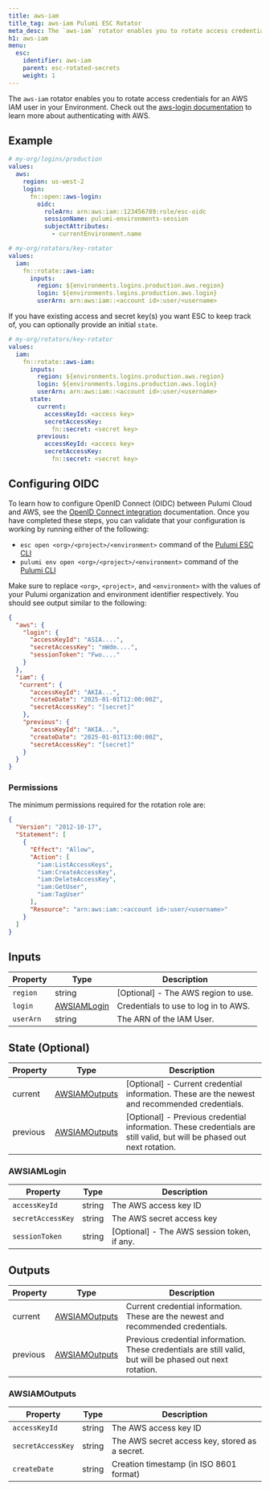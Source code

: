 ```yaml
---
title: aws-iam
title_tag: aws-iam Pulumi ESC Rotator
meta_desc: The `aws-iam` rotator enables you to rotate access credentials for an AWS IAM User.
h1: aws-iam
menu:
  esc:
    identifier: aws-iam
    parent: esc-rotated-secrets
    weight: 1
---
```


The `aws-iam` rotator enables you to rotate access credentials for an AWS IAM user in your Environment. Check out the [aws-login documentation](/docs/esc/integrations/dynamic-login-credentials/aws-login/) to learn more about authenticating with AWS.

## Example

```yaml
# my-org/logins/production
values:
  aws:
    region: us-west-2
    login:
      fn::open::aws-login:
        oidc:
          roleArn: arn:aws:iam::123456789:role/esc-oidc
          sessionName: pulumi-environments-session
          subjectAttributes:
            - currentEnvironment.name
```

```yaml
# my-org/rotators/key-rotator
values:
  iam:
    fn::rotate::aws-iam:
      inputs:
        region: ${environments.logins.production.aws.region}
        login: ${environments.logins.production.aws.login}
        userArn: arn:aws:iam::<account id>:user/<username>
```

If you have existing access and secret key(s) you want ESC to keep track of, you can optionally provide an initial `state`.

```yaml
# my-org/rotators/key-rotator
values:
  iam:
    fn::rotate::aws-iam:
      inputs:
        region: ${environments.logins.production.aws.region}
        login: ${environments.logins.production.aws.login}
        userArn: arn:aws:iam::<account id>:user/<username>
      state:
        current:
          accessKeyId: <access key>
          secretAccessKey:
            fn::secret: <secret key>
        previous:
          accessKeyId: <access key>
          secretAccessKey:
            fn::secret: <secret key>
```

## Configuring OIDC

To learn how to configure OpenID Connect (OIDC) between Pulumi Cloud and AWS, see the [OpenID Connect integration](/docs/pulumi-cloud/oidc/provider/aws/) documentation. Once you have completed these steps, you can validate that your configuration is working by running either of the following:

* `esc open <org>/<project>/<environment>` command of the [Pulumi ESC CLI](/docs/esc-cli/)
* `pulumi env open <org>/<project>/<environment>` command of the [Pulumi CLI](/docs/install/)

Make sure to replace `<org>`, `<project>`, and `<environment>` with the values of your Pulumi organization and environment identifier respectively. You should see output similar to the following:

```json
{
  "aws": {
    "login": {
      "accessKeyId": "ASIA....",
      "secretAccessKey": "mWdm....",
      "sessionToken": "Fwo...."
    }
  },
  "iam": {
   "current": {
      "accessKeyId": "AKIA...",
      "createDate": "2025-01-01T12:00:00Z",
      "secretAccessKey": "[secret]"
    },
    "previous": {
      "accessKeyId": "AKIA...",
      "createDate": "2025-01-01T13:00:00Z",
      "secretAccessKey": "[secret]"
    }
  }
}
```

### Permissions

The minimum permissions required for the rotation role are:

```json
{
  "Version": "2012-10-17",
  "Statement": [
    {
      "Effect": "Allow",
      "Action": [
        "iam:ListAccessKeys",
        "iam:CreateAccessKey",
        "iam:DeleteAccessKey",
        "iam:GetUser",
        "iam:TagUser"
      ],
      "Resource": "arn:aws:iam::<account id>:user/<username>"
    }
  ]
}
```

## Inputs

| Property   | Type                                                     | Description                                                                                                              |
|------------|----------------------------------------------------------|--------------------------------------------------------------------------------------------------------------------------|
| `region`   | string                                                   | [Optional] - The AWS region to use.                                                                                      |
| `login`    | [AWSIAMLogin](#awsiamlogin)                              | Credentials to use to log in to AWS.                                                                                     |
| `userArn`  | string                                                   | The ARN of the IAM User.                                                                                                 |

## State (Optional)

| Property | Type                            | Description                                                                                                            |
|----------|---------------------------------|------------------------------------------------------------------------------------------------------------------------|
| current  | [AWSIAMOutputs](#awsiamoutputs) | [Optional] - Current credential information. These are the newest and recommended credentials.                         |
| previous | [AWSIAMOutputs](#awsiamoutputs) | [Optional] - Previous credential information. These credentials are still valid, but will be phased out next rotation. |

### AWSIAMLogin

| Property          | Type   | Description                                 |
|-------------------|--------|---------------------------------------------|
| `accessKeyId`     | string | The AWS access key ID                       |
| `secretAccessKey` | string | The AWS secret access key                   |
| `sessionToken`    | string | [Optional] - The AWS session token, if any. |

## Outputs

| Property | Type                            | Description                                                                                               |
|----------|---------------------------------|-----------------------------------------------------------------------------------------------------------|
| current  | [AWSIAMOutputs](#awsiamoutputs) | Current credential information. These are the newest and recommended credentials.                         |
| previous | [AWSIAMOutputs](#awsiamoutputs) | Previous credential information. These credentials are still valid, but will be phased out next rotation. |

### AWSIAMOutputs

| Property          | Type   | Description                                    |
|-------------------|--------|------------------------------------------------|
| `accessKeyId`     | string | The AWS access key ID                          |
| `secretAccessKey` | string | The AWS secret access key, stored as a secret. |
| `createDate`      | string | Creation timestamp (in ISO 8601 format)        |

